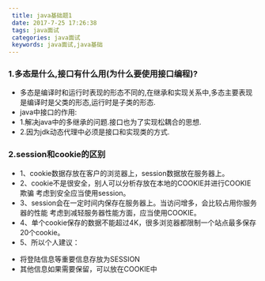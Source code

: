 ```yaml
---
 title: java基础题1
 date: 2017-7-25 17:26:38
 tags: java面试
 categories: java面试
 keywords: java面试,java基础
---
```

### 1.多态是什么,接口有什么用(为什么要使用接口编程)?
* 多态是编译时和运行时表现的形态不同的,在继承和实现关系中,多态主要表现是编译时是父类的形态,运行时是子类的形态.
* java中接口的作用:
* 1.解决java中的多继承的问题.接口也为了实现松耦合的思想.
* 2.因为jdk动态代理中必须是接口和实现类的方式.

### 2.session和cookie的区别
* 1、cookie数据存放在客户的浏览器上，session数据放在服务器上。
* 2、cookie不是很安全，别人可以分析存放在本地的COOKIE并进行COOKIE欺骗
   考虑到安全应当使用session。
* 3、session会在一定时间内保存在服务器上。当访问增多，会比较占用你服务器的性能
   考虑到减轻服务器性能方面，应当使用COOKIE。
* 4、单个cookie保存的数据不能超过4K，很多浏览器都限制一个站点最多保存20个cookie。
* 5、所以个人建议：   
- 将登陆信息等重要信息存放为SESSION   
- 其他信息如果需要保留，可以放在COOKIE中